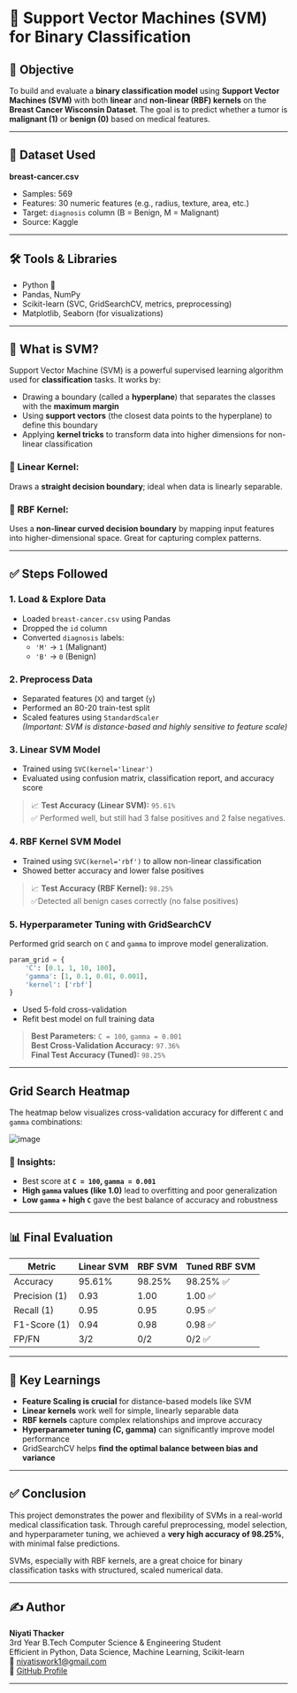 # 🧠 Support Vector Machines (SVM) for Binary Classification

## 📌 Objective
To build and evaluate a **binary classification model** using **Support Vector Machines (SVM)** with both **linear** and **non-linear (RBF) kernels** on the **Breast Cancer Wisconsin Dataset**. The goal is to predict whether a tumor is **malignant (1)** or **benign (0)** based on medical features.

---

## 📁 Dataset Used
**breast-cancer.csv**  
- Samples: 569  
- Features: 30 numeric features (e.g., radius, texture, area, etc.)  
- Target: `diagnosis` column (B = Benign, M = Malignant)
- Source: Kaggle

---

## 🛠️ Tools & Libraries
- Python 🐍
- Pandas, NumPy
- Scikit-learn (SVC, GridSearchCV, metrics, preprocessing)
- Matplotlib, Seaborn (for visualizations)

---

## 📖 What is SVM?

Support Vector Machine (SVM) is a powerful supervised learning algorithm used for **classification** tasks. It works by:

- Drawing a boundary (called a **hyperplane**) that separates the classes with the **maximum margin**
- Using **support vectors** (the closest data points to the hyperplane) to define this boundary
- Applying **kernel tricks** to transform data into higher dimensions for non-linear classification

### 🔸 Linear Kernel:
Draws a **straight decision boundary**; ideal when data is linearly separable.

### 🔸 RBF Kernel:
Uses a **non-linear curved decision boundary** by mapping input features into higher-dimensional space. Great for capturing complex patterns.

---

## ✅ Steps Followed

### 1. Load & Explore Data
- Loaded `breast-cancer.csv` using Pandas
- Dropped the `id` column
- Converted `diagnosis` labels:
  - `'M'` → `1` (Malignant)
  - `'B'` → `0` (Benign)

### 2. Preprocess Data
- Separated features (`X`) and target (`y`)
- Performed an 80-20 train-test split
- Scaled features using `StandardScaler`  
  *(Important: SVM is distance-based and highly sensitive to feature scale)*

### 3. Linear SVM Model
- Trained using `SVC(kernel='linear')`
- Evaluated using confusion matrix, classification report, and accuracy score

> 📈 **Test Accuracy (Linear SVM):** `95.61%`  
> ✅ Performed well, but still had 3 false positives and 2 false negatives.

### 4. RBF Kernel SVM Model
- Trained using `SVC(kernel='rbf')` to allow non-linear classification
- Showed better accuracy and lower false positives

> 📈 **Test Accuracy (RBF Kernel):** `98.25%`  
> ✅Detected all benign cases correctly (no false positives)

### 5. Hyperparameter Tuning with GridSearchCV
Performed grid search on `C` and `gamma` to improve model generalization.

```python
param_grid = {
    'C': [0.1, 1, 10, 100],
    'gamma': [1, 0.1, 0.01, 0.001],
    'kernel': ['rbf']
}
```

- Used 5-fold cross-validation
- Refit best model on full training data

>  **Best Parameters:** `C = 100`, `gamma = 0.001`  
>  **Best Cross-Validation Accuracy:** `97.36%`  
>  **Final Test Accuracy (Tuned):** `98.25%`

---

##  Grid Search Heatmap

The heatmap below visualizes cross-validation accuracy for different `C` and `gamma` combinations:

![image](https://github.com/user-attachments/assets/7bcc12b2-c112-4532-a6a5-8aebd458ed80)


### 🔎 Insights:
- Best score at **`C = 100`, `gamma = 0.001`**
- **High `gamma` values (like 1.0)** lead to overfitting and poor generalization
- **Low `gamma` + high `C`** gave the best balance of accuracy and robustness

---

## 📊 Final Evaluation

| Metric        | Linear SVM | RBF SVM | Tuned RBF SVM |
|---------------|------------|---------|----------------|
| Accuracy      | 95.61%     | 98.25%  | 98.25% ✅      |
| Precision (1) | 0.93       | 1.00    | 1.00 ✅        |
| Recall (1)    | 0.95       | 0.95    | 0.95 ✅        |
| F1-Score (1)  | 0.94       | 0.98    | 0.98 ✅        |
| FP/FN         | 3/2        | 0/2     | 0/2 ✅         |

---

## 📌 Key Learnings

- **Feature Scaling is crucial** for distance-based models like SVM
- **Linear kernels** work well for simple, linearly separable data
- **RBF kernels** capture complex relationships and improve accuracy
- **Hyperparameter tuning (C, gamma)** can significantly improve model performance
- GridSearchCV helps **find the optimal balance between bias and variance**

---

## ✅ Conclusion

This project demonstrates the power and flexibility of SVMs in a real-world medical classification task. Through careful preprocessing, model selection, and hyperparameter tuning, we achieved a **very high accuracy of 98.25%**, with minimal false predictions.

SVMs, especially with RBF kernels, are a great choice for binary classification tasks with structured, scaled numerical data.

---

## ✍️ Author

**Niyati Thacker**  
3rd Year B.Tech Computer Science & Engineering Student  
Efficient in Python, Data Science, Machine Learning, Scikit-learn  
📧 niyatiswork1@gmail.com  
🔗 [GitHub Profile](https://github.com/NiyatiThacker)

---
